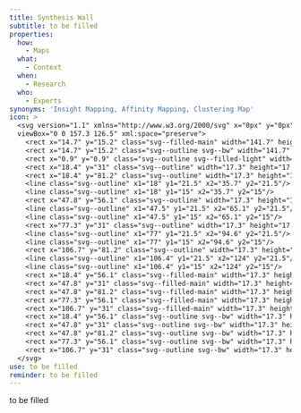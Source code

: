 ```yaml
---
title: Synthesis Wall
subtitle: to be filled
properties:
  how:
    - Maps
  what:
    - Context
  when:
    - Research
  who:
    - Experts
synonyms: 'Insight Mapping, Affinity Mapping, Clustering Map'
icon: >
  <svg version="1.1" xmlns="http://www.w3.org/2000/svg" x="0px" y="0px"
  viewBox="0 0 157.3 126.5" xml:space="preserve">
    <rect x="14.7" y="15.2" class="svg--filled-main" width="141.7" height="110.4"/>
    <rect x="14.7" y="15.2" class="svg--outline svg--bw" width="141.7" height="110.4"/>
    <rect x="0.9" y="0.9" class="svg--outline svg--filled-light" width="140.3" height="110.9"/>
    <rect x="18.4" y="31" class="svg--outline" width="17.3" height="17.3"/>
    <rect x="18.4" y="81.2" class="svg--outline" width="17.3" height="17.3"/>
    <line class="svg--outline" x1="18" y1="21.5" x2="35.7" y2="21.5"/>
    <line class="svg--outline" x1="18" y1="15" x2="35.7" y2="15"/>
    <rect x="47.8" y="56.1" class="svg--outline" width="17.3" height="17.3"/>
    <line class="svg--outline" x1="47.5" y1="21.5" x2="65.1" y2="21.5"/>
    <line class="svg--outline" x1="47.5" y1="15" x2="65.1" y2="15"/>
    <rect x="77.3" y="31" class="svg--outline" width="17.3" height="17.3"/>
    <line class="svg--outline" x1="77" y1="21.5" x2="94.6" y2="21.5"/>
    <line class="svg--outline" x1="77" y1="15" x2="94.6" y2="15"/>
    <rect x="106.7" y="81.2" class="svg--outline" width="17.3" height="17.3"/>
    <line class="svg--outline" x1="106.4" y1="21.5" x2="124" y2="21.5"/>
    <line class="svg--outline" x1="106.4" y1="15" x2="124" y2="15"/>
    <rect x="18.4" y="56.1" class="svg--filled-main" width="17.3" height="17.3"/>
    <rect x="47.8" y="31" class="svg--filled-main" width="17.3" height="17.3"/>
    <rect x="47.8" y="81.2" class="svg--filled-main" width="17.3" height="17.3"/>
    <rect x="77.3" y="56.1" class="svg--filled-main" width="17.3" height="17.3"/>
    <rect x="106.7" y="31" class="svg--filled-main" width="17.3" height="17.3"/>
    <rect x="18.4" y="56.1" class="svg--outline svg--bw" width="17.3" height="17.3"/>
    <rect x="47.8" y="31" class="svg--outline svg--bw" width="17.3" height="17.3"/>
    <rect x="47.8" y="81.2" class="svg--outline svg--bw" width="17.3" height="17.3"/>
    <rect x="77.3" y="56.1" class="svg--outline svg--bw" width="17.3" height="17.3"/>
    <rect x="106.7" y="31" class="svg--outline svg--bw" width="17.3" height="17.3"/>
  </svg>
use: to be filled
reminder: to be filled
---
```

to be filled
